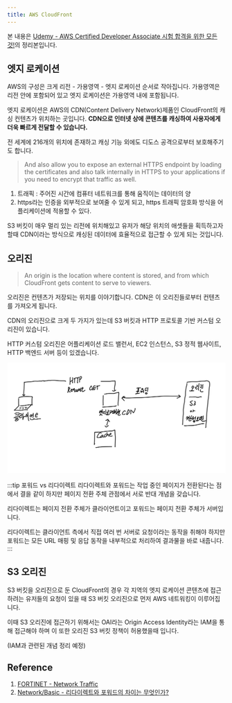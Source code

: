 ```yaml
---
title: AWS CloudFront
---
```


본 내용은 [Udemy - AWS Certified Developer Associate 시험 합격을 위한 모든 것!](https://www.udemy.com/course/best-aws-certified-developer-associate/)의 정리본입니다.

## 엣지 로케이션

AWS의 구성은 크게 리전 - 가용영역 - 엣지 로케이션 순서로 작아집니다. 가용영역은 리전 안에 포함되어 있고 엣지 로케이션은 가용영역 내에 포함됩니다.

엣지 로케이션은 AWS의 CDN(Content Delivery Network)제품인 CloudFront의 캐싱 컨텐츠가 위치하는 곳입니다. **CDN으로 인터넷 상에 콘텐츠를 캐싱하여 사용자에게 더욱 빠르게 전달할 수 있습니다.**

전 세계에 216개의 위치에 존재하고 캐싱 기능 외에도 디도스 공격으로부터 보호해주기도 합니다.

> And also allow you to expose an external HTTPS endpoint by loading the certificates and also talk internally in HTTPS to your applications if you need to encrypt that traffic as well.

1. 트래픽 : 주어진 시간에 컴퓨터 네트워크를 통해 움직이는 데이터의 양
2. https라는 인증을 외부적으로 보여줄 수 있게 되고, https 트래픽 암호화 방식을 어플리케이션에 적용할 수 있다.

S3 버킷이 매우 멀리 있는 리전에 위치해있고 유저가 해당 위치의 애셋들을 획득하고자 할때 CDN이라는 방식으로 캐싱된 데이터에 효율적으로 접근할 수 있게 되는 것입니다.

## 오리진

> An origin is the location where content is stored, and from which CloudFront gets content to serve to viewers.

오리진은 컨텐츠가 저장되는 위치를 이야기합니다. CDN은 이 오리진들로부터 컨텐츠를 가져오게 됩니다.

CDN의 오리진으로 크게 두 가지가 있는데 S3 버킷과 HTTP 프로토콜 기반 커스텀 오리진이 있습니다.

HTTP 커스텀 오리진은 어플리케이션 로드 밸런서, EC2 인스턴스, S3 정적 웹사이트, HTTP 백엔드 서버 등이 있겠습니다.

![cache](../.vuepress/assets/aws/cache.jpg)

:::tip 포워드 vs 리다이렉트
리다이렉트와 포워드는 작업 중인 페이지가 전환된다는 점에서 결을 같이 하지만 페이지 전환 주체 관점에서 서로 반대 개념을 갖습니다.

리다이렉트는 페이지 전환 주체가 클라이언트이고 포워드는 페이지 전환 주체가 서버입니다.

리다이렉트는 클라이언트 측에서 직접 여러 번 서버로 요청이라는 동작을 취해야 하지만 포워드는 모든 URL 매핑 및 응답 동작을 내부적으로 처리하여 결과물을 바로 내줍니다.
:::

## S3 오리진

S3 버킷을 오리진으로 둔 CloudFront의 경우 각 지역의 엣지 로케이션 콘텐츠에 접근하려는 유저들의 요청이 있을 때 S3 버킷 오리진으로 먼저 AWS 네트워킹이 이루어집니다.

이때 S3 오리진에 접근하기 위해서는 OAI라는 Origin Access Identity라는 IAM을 통해 접근해야 하며 이 또한 오리진 S3 버킷 정책이 허용했을때 입니다.

(IAM과 관련된 개념 정리 예정)

## Reference

1. [FORTINET - Network Traffic](https://www.fortinet.com/resources/cyberglossary/network-traffic)
2. [Network/Basic - 리다이렉트와 포워드의 차이는 무엇인가?](https://kotlinworld.com/329)
